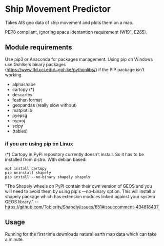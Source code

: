 # Ship Movement Predictor

Takes AIS geo data of ship movement and plots them on a map.

PEP8 compliant, ignoring space identantion requirement (W191, E265).

Module requirements
------
Use pip3 or Anaconda for packages management. Using pip on Windows use Gohlke's binary packages (https://www.lfd.uci.edu/~gohlke/pythonlibs/) if the PiP package isn't working.

- alphashape
- cartopy (*)
- descartes
- feather-format
- geopandas (really slow without)
- matplotlib
- pyepsg
- pyproj
- scipy
- (tables)

### if you are using pip on Linux
(*) Cartopy in PyPi repository currently doesn't install. So it has to be installed from distro. With debian based:

    apt install cartopy
    pip uninstall shapely
    pip install --no-binary shapely shapely

"The Shapely wheels on PyPI contain their own version of GEOS and you will need to avoid them by using pip's --no-binary option. This will install a shapely package which has extension modules linked against your system GEOS library." -- https://github.com/Toblerity/Shapely/issues/651#issuecomment-434818437

Usage
-----
Running for the first time downloads natural earth map data which can take a minute.
